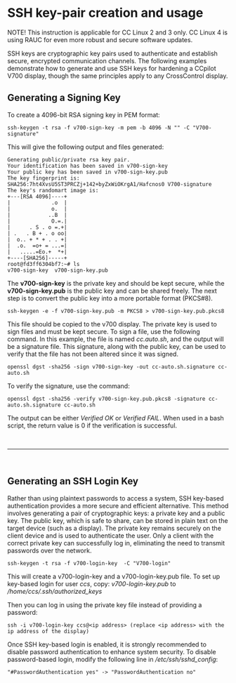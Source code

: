 # SSH key-pair creation and usage
NOTE! This instruction is applicable for CC Linux 2 and 3 only. CC Linux 4 is using RAUC for even more robust and secure software updates.

SSH keys are cryptographic key pairs used to authenticate and establish secure, encrypted communication channels. The following examples demonstrate how to generate and use SSH keys for hardening a CCpilot V700 display, though the same principles apply to any CrossControl display.

## Generating a Signing Key  
To create a 4096-bit RSA signing key in PEM format:

```
ssh-keygen -t rsa -f v700-sign-key -m pem -b 4096 -N "" -C "V700-signature"
```
This will give the following output and files generated:

```
Generating public/private rsa key pair.
Your identification has been saved in v700-sign-key
Your public key has been saved in v700-sign-key.pub
The key fingerprint is:
SHA256:7ht4XvsU5ST3PRCZj+142+byZxWiOKrgA1/Hafcnos0 V700-signature
The key's randomart image is:
+---[RSA 4096]----+
|             .o  |
|             o.  |
|            ..B  |
|             O.=.|
|      . S . o =.+|
| .   . B + . o oo|
|  o.. + * + . . +|
|  .o.  =o+ = ...=|
|   .....=Eo.+  *+|
+----[SHA256]-----+
root@fd3ff6304bf7:~# ls
v700-sign-key  v700-sign-key.pub
```

The **v700-sign-key** is the private key and should be kept secure, while the **v700-sign-key.pub** is the public key and can be shared freely. The next step is to convert the public key into a more portable format (PKCS#8).

```
ssh-keygen -e -f v700-sign-key.pub -m PKCS8 > v700-sign-key.pub.pkcs8
```

This file should be copied to the v700 display. The private key is used to sign files and must be kept secure. To sign a file, use the following command. In this example, the file is named *cc.auto.sh*, and the output will be a signature file. This signature, along with the public key, can be used to verify that the file has not been altered since it was signed.

```
openssl dgst -sha256 -sign v700-sign-key -out cc-auto.sh.signature cc-auto.sh
```

To verify the signature, use the command:

```
openssl dgst -sha256 -verify v700-sign-key.pub.pkcs8 -signature cc-auto.sh.signature cc-auto.sh
```
The output can be either *Verified OK* or *Verified FAIL*. When used in a bash script, the return value is 0 if the verification is successful.

<br>

---

<br>

## Generating an SSH Login Key

Rather than using plaintext passwords to access a system, SSH key-based authentication provides a more secure and efficient alternative. This method involves generating a pair of cryptographic keys: a private key and a public key. The public key, which is safe to share, can be stored in plain text on the target device (such as a display). The private key remains securely on the client device and is used to authenticate the user. Only a client with the correct private key can successfully log in, eliminating the need to transmit passwords over the network.

```
ssh-keygen -t rsa -f v700-login-key  -C "V700-login"
```

This will create a v700-login-key and a v700-login-key.pub file. To set up key-based login for user *ccs*, copy:
*v700-login-key.pub* to */home/ccs/.ssh/authorized_keys*

Then you can log in using the private key file instead of providing a password:
```
ssh -i v700-login-key ccs@<ip address> (replace <ip address> with the ip address of the display)
```

Once SSH key-based login is enabled, it is strongly recommended to disable password authentication to enhance system security.
To disable password-based login, modify the following line in */etc/ssh/sshd_config*:

```
"#PasswordAuthentication yes" -> "PasswordAuthentication no"
```

